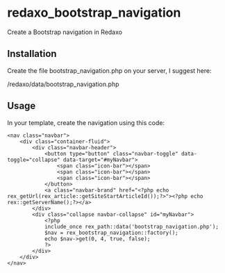 # redaxo_bootstrap_navigation
Create a Bootstrap navigation in Redaxo

## Installation

Create the file bootstrap_navigation.php on your server, I suggest here:

/redaxo/data/bootstrap_navigation.php

## Usage

In your template, create the navigation using this code:

```
<nav class="navbar">
    <div class="container-fluid">
        <div class="navbar-header">
            <button type="button" class="navbar-toggle" data-toggle="collapse" data-target="#myNavbar">
                <span class="icon-bar"></span>
                <span class="icon-bar"></span>
                <span class="icon-bar"></span> 
            </button>
            <a class="navbar-brand" href="<?php echo rex_getUrl(rex_article::getSiteStartArticleId());?>"><?php echo rex::getServerName();?></a>
        </div>
        <div class="collapse navbar-collapse" id="myNavbar">
            <?php 
            include_once rex_path::data('bootstrap_navigation.php');
            $nav = rex_bootstrap_navigation::factory();
            echo $nav->get(0, 4, true, false);
            ?>
        </div>
    </div>
</nav>
```
